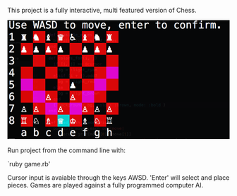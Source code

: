 This project is a fully interactive, multi featured version of Chess.

![ScreenShot](/images/preview.png)

Run project from the command line with:

`ruby game.rb'

Cursor input is avaiable through the keys AWSD. 'Enter' will select and place
pieces. Games are played against a fully programmed computer AI.
